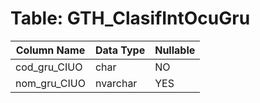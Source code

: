 # Table: GTH_ClasifIntOcuGru

| Column Name | Data Type | Nullable |
|-------------|-----------|----------|
| cod_gru_CIUO | char | NO |
| nom_gru_CIUO | nvarchar | YES |
